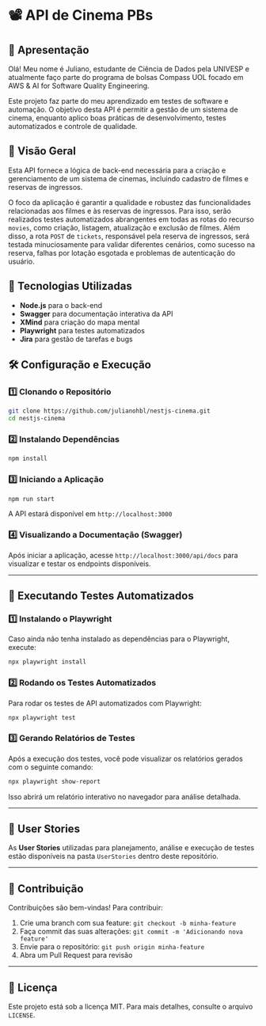 # 📽️ API de Cinema PBs

## 👤 Apresentação
Olá! Meu nome é Juliano, estudante de Ciência de Dados pela UNIVESP e atualmente faço parte do programa de bolsas Compass UOL focado em AWS & AI for Software Quality Engineering.

Este projeto faz parte do meu aprendizado em testes de software e automação. O objetivo desta API é permitir a gestão de um sistema de cinema, enquanto aplico boas práticas de desenvolvimento, testes automatizados e controle de qualidade.

## 📌 Visão Geral
Esta API fornece a lógica de back-end necessária para a criação e gerenciamento de um sistema de cinemas, incluindo cadastro de filmes e reservas de ingressos.

O foco da aplicação é garantir a qualidade e robustez das funcionalidades relacionadas aos filmes e às reservas de ingressos. Para isso, serão realizados testes automatizados abrangentes em todas as rotas do recurso `movies`, como criação, listagem, atualização e exclusão de filmes. Além disso, a rota `POST` de `tickets`, responsável pela reserva de ingressos, será testada minuciosamente para validar diferentes cenários, como sucesso na reserva, falhas por lotação esgotada e problemas de autenticação do usuário.

## 🚀 Tecnologias Utilizadas
- **Node.js** para o back-end
- **Swagger** para documentação interativa da API
- **XMind** para criação do mapa mental
- **Playwright** para testes automatizados
- **Jira** para gestão de tarefas e bugs

## 🛠️ Configuração e Execução
### 1️⃣ Clonando o Repositório
```bash
git clone https://github.com/julianohbl/nestjs-cinema.git
cd nestjs-cinema
```

### 2️⃣ Instalando Dependências
```bash
npm install
```

### 3️⃣ Iniciando a Aplicação
```bash
npm run start
```
A API estará disponível em `http://localhost:3000`

### 4️⃣ Visualizando a Documentação (Swagger)
Após iniciar a aplicação, acesse `http://localhost:3000/api/docs` para visualizar e testar os endpoints disponíveis.

---

## 🧪 Executando Testes Automatizados
### 1️⃣ Instalando o Playwright
Caso ainda não tenha instalado as dependências para o Playwright, execute:
```bash
npx playwright install
```

### 2️⃣ Rodando os Testes Automatizados
Para rodar os testes de API automatizados com Playwright:
```bash
npx playwright test
```

### 3️⃣ Gerando Relatórios de Testes
Após a execução dos testes, você pode visualizar os relatórios gerados com o seguinte comando:
```bash
npx playwright show-report
```
Isso abrirá um relatório interativo no navegador para análise detalhada.

---

## 📜 User Stories
As **User Stories** utilizadas para planejamento, análise e execução de testes estão disponíveis na pasta `UserStories` dentro deste repositório.

---

## 📩 Contribuição
Contribuições são bem-vindas! Para contribuir:
1. Crie uma branch com sua feature: `git checkout -b minha-feature`
2. Faça commit das suas alterações: `git commit -m 'Adicionando nova feature'`
3. Envie para o repositório: `git push origin minha-feature`
4. Abra um Pull Request para revisão

---

## 📄 Licença
Este projeto está sob a licença MIT. Para mais detalhes, consulte o arquivo `LICENSE`.
